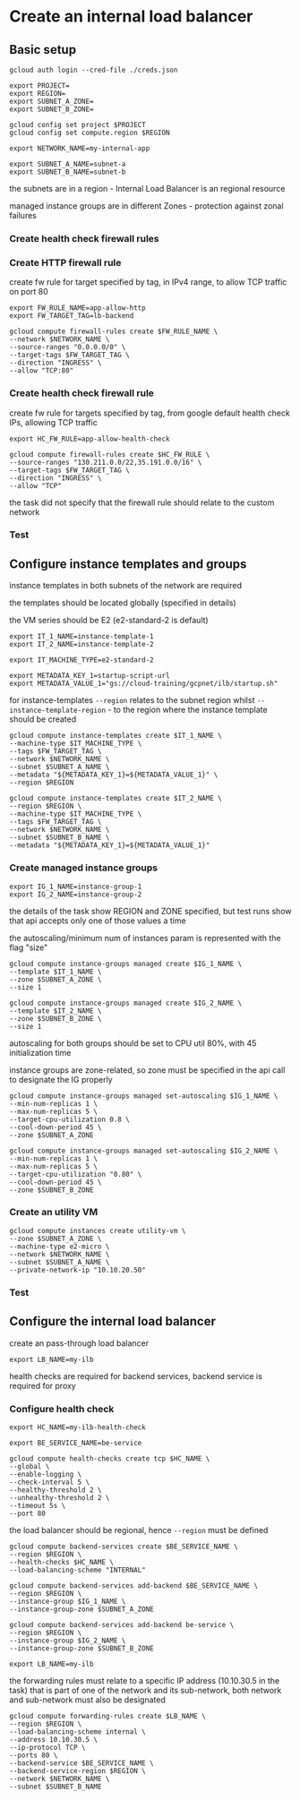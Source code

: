 # Create an internal load balancer

## Basic setup

```shell
gcloud auth login --cred-file ./creds.json

export PROJECT=
export REGION=
export SUBNET_A_ZONE=
export SUBNET_B_ZONE=

gcloud config set project $PROJECT
gcloud config set compute.region $REGION

```

```shell
export NETWORK_NAME=my-internal-app

export SUBNET_A_NAME=subnet-a
export SUBNET_B_NAME=subnet-b

```

the subnets are in a region - Internal Load Balancer is an regional resource

managed instance groups are in different Zones - protection against zonal failures

### Create health check firewall rules

### Create HTTP firewall rule

create fw rule for target specified by tag, in IPv4 range, to allow TCP traffic on port 80

```shell
export FW_RULE_NAME=app-allow-http
export FW_TARGET_TAG=lb-backend

```

```shell
gcloud compute firewall-rules create $FW_RULE_NAME \
--network $NETWORK_NAME \
--source-ranges "0.0.0.0/0" \
--target-tags $FW_TARGET_TAG \
--direction "INGRESS" \
--allow "TCP:80"

```

### Create health check firewall rule

create fw rule for targets specified by tag, from google default health check IPs, allowing TCP traffic

```shell
export HC_FW_RULE=app-allow-health-check

```

```shell
gcloud compute firewall-rules create $HC_FW_RULE \
--source-ranges "130.211.0.0/22,35.191.0.0/16" \
--target-tags $FW_TARGET_TAG \
--direction "INGRESS" \
--allow "TCP"

```

the task did not specify that the firewall rule should relate to the custom network

### Test

## Configure instance templates and groups

instance templates in both subnets of the network are required

the templates should be located globally (specified in details)

the VM series should be E2 (e2-standard-2 is default)

```shell
export IT_1_NAME=instance-template-1
export IT_2_NAME=instance-template-2

export IT_MACHINE_TYPE=e2-standard-2

export METADATA_KEY_1=startup-script-url
export METADATA_VALUE_1="gs://cloud-training/gcpnet/ilb/startup.sh"

```

for instance-templates `--region` relates to the subnet region whilst `--instance-template-region` - to the region where the instance template should be created

```shell
gcloud compute instance-templates create $IT_1_NAME \
--machine-type $IT_MACHINE_TYPE \
--tags $FW_TARGET_TAG \
--network $NETWORK_NAME \
--subnet $SUBNET_A_NAME \
--metadata "${METADATA_KEY_1}=${METADATA_VALUE_1}" \
--region $REGION

```

```shell
gcloud compute instance-templates create $IT_2_NAME \
--region $REGION \
--machine-type $IT_MACHINE_TYPE \
--tags $FW_TARGET_TAG \
--network $NETWORK_NAME \
--subnet $SUBNET_B_NAME \
--metadata "${METADATA_KEY_1}=${METADATA_VALUE_1}"

```

### Create managed instance groups

```shell
export IG_1_NAME=instance-group-1
export IG_2_NAME=instance-group-2

```

the details of the task show REGION and ZONE specified, but test runs show that api accepts only one of those values a time

the autoscaling/minimum num of instances param is represented with the flag "size"

```shell
gcloud compute instance-groups managed create $IG_1_NAME \
--template $IT_1_NAME \
--zone $SUBNET_A_ZONE \
--size 1

gcloud compute instance-groups managed create $IG_2_NAME \
--template $IT_2_NAME \
--zone $SUBNET_B_ZONE \
--size 1

```

autoscaling for both groups should be set to CPU util 80%, with 45 initialization time

instance groups are zone-related, so zone must be specified in the api call to designate the IG properly

```shell
gcloud compute instance-groups managed set-autoscaling $IG_1_NAME \
--min-num-replicas 1 \
--max-num-replicas 5 \
--target-cpu-utilization 0.8 \
--cool-down-period 45 \
--zone $SUBNET_A_ZONE

```

```shell
gcloud compute instance-groups managed set-autoscaling $IG_2_NAME \
--min-num-replicas 1 \
--max-num-replicas 5 \
--target-cpu-utilization "0.80" \
--cool-down-period 45 \
--zone $SUBNET_B_ZONE

```

### Create an utility VM

```shell
gcloud compute instances create utility-vm \
--zone $SUBNET_A_ZONE \
--machine-type e2-micro \
--network $NETWORK_NAME \
--subnet $SUBNET_A_NAME \
--private-network-ip "10.10.20.50"

```

### Test

## Configure the internal load balancer

create an pass-through load balancer

```shell
export LB_NAME=my-ilb

```

health checks are required for backend services, backend service is required for proxy

### Configure health check

```shell
export HC_NAME=my-ilb-health-check

export BE_SERVICE_NAME=be-service

```

```shell
gcloud compute health-checks create tcp $HC_NAME \
--global \
--enable-logging \
--check-interval 5 \
--healthy-threshold 2 \
--unhealthy-threshold 2 \
--timeout 5s \
--port 80

```

the load balancer should be regional, hence `--region` must be defined

```shell
gcloud compute backend-services create $BE_SERVICE_NAME \
--region $REGION \
--health-checks $HC_NAME \
--load-balancing-scheme "INTERNAL"

```

```shell
gcloud compute backend-services add-backend $BE_SERVICE_NAME \
--region $REGION \
--instance-group $IG_1_NAME \
--instance-group-zone $SUBNET_A_ZONE

gcloud compute backend-services add-backend be-service \
--region $REGION \
--instance-group $IG_2_NAME \
--instance-group-zone $SUBNET_B_ZONE

```

```shell
export LB_NAME=my-ilb

```

the forwarding rules must relate to a specific IP address (10.10.30.5 in the task) that is part of one of the network and its sub-network, both network and sub-network must also be designated

```shell
gcloud compute forwarding-rules create $LB_NAME \
--region $REGION \
--load-balancing-scheme internal \
--address 10.10.30.5 \
--ip-protocol TCP \
--ports 80 \
--backend-service $BE_SERVICE_NAME \
--backend-service-region $REGION \
--network $NETWORK_NAME \
--subnet $SUBNET_B_NAME  

```
